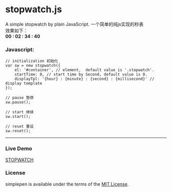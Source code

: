 # stopwatch.js
A simple stopwatch by plain JavaScript. 一个简单的纯js实现的秒表   
效果如下：   
**00 : 02 : 34 : 40**

### Javascript:

```
// initialization 初始化
var sw = new stopwatch({
    el: '#container', // element,  default value is '.stopwatch'.
    startTime: 0, // start time by Second, default value is 0.
    displayTpl: '{hour} : {minute} : {second} : {millisecond}' // display template
});

// pause 暂停
sw.pause();

// start 继续
sw.start();

// reset 重设
sw.reset();

```
-----------------------

###  Live Demo

[STOPWATCH](http://www.iampua.com/pui/stopwatch.html)

### License
simplepen is available under the terms of the [MIT License](http://www.opensource.org/licenses/mit-license.php).

